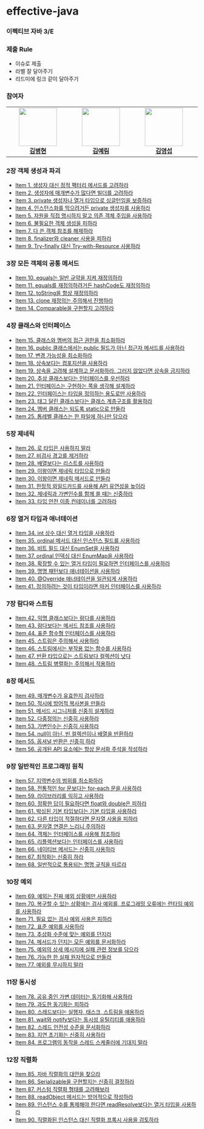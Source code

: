 # effective-java

### 이펙티브 자바 3/E

### 제출 Rule

- 이슈로 제출
- 라벨 잘 달아주기
- 리드미에 링크 같이 달아주기

### 참여자

<link rel="stylesheet" type="text/css" href=".github/css/style.css">

<table align="center">
    <tr align="center">
        <td style="min-width: 150px;">
            <a href="https://github.com/byunghyunkim0">
              <img src="https://github.com/byunghyunkim0.png" width="100">
              <br />
              <b>김병현</b>
            </a>
        </td>
        <td style="min-width: 150px;">
            <a href="https://github.com/Lainlnya">
              <img src="https://github.com/Lainlnya.png" width="100">
              <br />
              <b>김예림</b>
            </a> 
        </td>
        <td style="min-width: 150px;">
            <a href="https://github.com/youngkimi">
              <img src="https://github.com/youngkimi.png" width="100">
              <br />
              <b>김영섭</b>
            </a>
        </td>
        <td style="min-width: 150px;">
            <a href="https://github.com/heon118">
              <img src="https://github.com/heon118.png" width="100">
              <br />
              <b>이승헌</b>
            </a> 
        </td>
        <td style="min-width: 150px;">
            <a href="https://github.com/pyeong114">
              <img src="https://github.com/pyeong114.png" width="100">
              <br />
              <b>전은평</b>
            </a> 
        </td>
        <td style="min-width: 150px;">
            <a href="https://github.com/hyunsoo10">
              <img src="https://github.com/hyunsoo10.png" width="100">
              <br />
              <b>조현수</b>
            </a> 
        </td>
        <td style="min-width: 150px;">
            <a href="https://github.com/jseok0917">
              <img src="https://github.com/jseok0917.png" width="100">
              <br />
              <b>석지명</b>
            </a> 
        </td>
    </tr>
</table>

### 2장 객체 생성과 파괴

- [Item 1. 생성자 대신 정적 팩터리 메서드를 고려하라](https://github.com/peaches-book-study/effective-java/issues/7)
- [Item 2. 생성자에 매개변수가 많다면 빌더를 고려하라](https://github.com/peaches-book-study/effective-java/issues/3)
- [Item 3. private 생성자나 열거 타입으로 싱글턴임을 보증하라](https://github.com/peaches-book-study/effective-java/issues/1)
- [Item 4. 인스턴스화를 막으려거든 private 생성자를 사용하라](https://github.com/peaches-book-study/effective-java/issues/2)
- [Item 5. 자원을 직접 명시하지 말고 의존 객체 주입을 사용하라](https://github.com/peaches-book-study/effective-java/issues/5)
- [Item 6. 불필요한 객체 생성을 피하라](https://github.com/peaches-book-study/effective-java/issues/6)
- [Item 7. 다 쓴 객체 참조를 해제하라](https://github.com/peaches-book-study/effective-java/issues/8)
- [Item 8. finalizer와 cleaner 사용을 피하라](https://github.com/peaches-book-study/effective-java/issues/4)
- [Item 9. Try-finally 대신 Try-with-Resource 사용하라](https://github.com/peaches-book-study/effective-java/issues/9)

### 3장 모든 객체의 공통 메서드

- [Item 10. equals는 일반 규약을 지켜 재정의하라](https://github.com/peaches-book-study/effective-java/issues/11)
- [Item 11. equals를 재정의하려거든 hashCode도 재정의하라](https://github.com/peaches-book-study/effective-java/issues/15)
- [Item 12. toString을 항상 재정의하라](https://github.com/peaches-book-study/effective-java/issues/12)
- [Item 13. clone 재정의는 주의해서 진행하라](https://github.com/peaches-book-study/effective-java/issues/10)
- [Item 14. Comparable을 구현할지 고려하라](https://github.com/peaches-book-study/effective-java/issues/13)

### 4장 클래스와 인터페이스

- [Item 15. 클래스와 멤버의 접근 권한을 최소화하라](https://github.com/peaches-book-study/effective-java/issues/14)
- [Item 16. public 클래스에서는 public 필드가 아닌 접근자 메서드를 사용하라](https://github.com/peaches-book-study/effective-java/issues/16)
- [Item 17. 변경 가능성을 최소화하라](https://github.com/peaches-book-study/effective-java/issues/21)
- [Item 18. 상속보다는 컴포지션을 사용하라](https://github.com/peaches-book-study/effective-java/issues/17)
- [Item 19. 상속을 고려해 설계하고 문서화하라. 그러지 않았다면 상속을 금지하라](https://github.com/peaches-book-study/effective-java/issues/19)
- [Item 20. 추상 클래스보다는 인터페이스를 우선하라](https://github.com/peaches-book-study/effective-java/issues/18)
- [Item 21. 인터페이스는 구현하는 쪽을 생각해 설계하라](https://github.com/peaches-book-study/effective-java/issues/20)
- [Item 22. 인터페이스는 타입을 정의하는 용도로만 사용하라](https://github.com/peaches-book-study/effective-java/issues/25)
- [Item 23. 태그 달린 클래스보다는 클래스 계층구조를 활용하라](https://github.com/peaches-book-study/effective-java/issues/24)
- [Item 24. 멤버 클래스는 되도록 static으로 만들라](https://github.com/peaches-book-study/effective-java/issues/23)
- [Item 25. 톱레벨 클래스는 한 파일에 하나만 담으라](https://github.com/peaches-book-study/effective-java/issues/27)

### 5장 제네릭

- [Item 26. 로 타입은 사용하지 말라](https://github.com/peaches-book-study/effective-java/issues/22)
- [Item 27. 비검사 경고를 제거하라](https://github.com/peaches-book-study/effective-java/issues/26)
- [Item 28. 배열보다는 리스트를 사용하라](https://github.com/peaches-book-study/effective-java/issues/28)
- [Item 29. 이왕이면 제네릭 타입으로 만들라](https://github.com/peaches-book-study/effective-java/issues/29)
- [Item 30. 이왕이면 제네릭 메서드로 만들라](https://github.com/peaches-book-study/effective-java/issues/31)
- [Item 31. 한정적 와일드카드를 사용해 API 유연성을 높이라](https://github.com/peaches-book-study/effective-java/issues/30)
- [Item 32. 제네릭과 가변인수를 함께 쓸 때는 신중하라](https://github.com/peaches-book-study/effective-java/issues/34)
- [Item 33. 타입 안전 이종 컨테이너를 고려하라](https://github.com/peaches-book-study/effective-java/issues/32)

### 6장 열거 타입과 애너테이션

- [Item 34. int 상수 대신 열거 타입을 사용하라](https://github.com/peaches-book-study/effective-java/issues/33)
- [Item 35. ordinal 메서드 대신 인스턴스 필드를 사용하라](https://github.com/peaches-book-study/effective-java/issues/35)
- [Item 36. 비트 필드 대신 EnumSet을 사용하라](https://github.com/peaches-book-study/effective-java/issues/39)
- [Item 37. ordinal 인덱싱 대신 EnumMap을 사용하라](https://github.com/peaches-book-study/effective-java/issues/36)
- [Item 38. 확장할 수 있는 열거 타입이 필요하면 인터페이스를 사용하라](https://github.com/peaches-book-study/effective-java/issues/38)
- [Item 39. 명명 패턴보다 애너테이션을 사용하라](https://github.com/peaches-book-study/effective-java/issues/40)
- [Item 40. @Override 애너테이션을 일관되게 사용하라](https://github.com/peaches-book-study/effective-java/issues/37)
- [Item 41. 정의하려는 것이 타입이라면 마커 인터페이스를 사용하라](https://github.com/peaches-book-study/effective-java/issues/42)

### 7장 람다와 스트림

- [Item 42. 익명 클래스보다는 람다를 사용하라](https://github.com/peaches-book-study/effective-java/issues/41)
- [Item 43. 람다보다는 메서드 참조를 사용하라](https://github.com/peaches-book-study/effective-java/issues/43)
- [Item 44. 표준 함수형 인터페이스를 사용하라](https://github.com/peaches-book-study/effective-java/issues/47)
- [Item 45. 스트림은 주의해서 사용하라](https://github.com/peaches-book-study/effective-java/issues/45)
- [Item 46. 스트림에서는 부작용 없는 함수를 사용하라](https://github.com/peaches-book-study/effective-java/issues/46)
- [Item 47. 반환 타입으로는 스트림보다 컬렉션이 낫다](https://github.com/peaches-book-study/effective-java/issues/44)
- [Item 48. 스트림 병렬화는 주의해서 적용하라](https://github.com/peaches-book-study/effective-java/issues/49)

### 8장 메서드

- [Item 49. 매개변수가 유효한지 검사하라](https://github.com/peaches-book-study/effective-java/issues/48)
- [Item 50. 적시에 방어적 복사본을 만들라](https://github.com/peaches-book-study/effective-java/issues/54)
- [Item 51. 메서드 시그니처를 신중히 설계하라](https://github.com/peaches-book-study/effective-java/issues/50)
- [Item 52. 다중정의는 신중히 사용하라](https://github.com/peaches-book-study/effective-java/issues/53)
- [Item 53. 가변인수는 신중히 사용하라](https://github.com/peaches-book-study/effective-java/issues/51)
- [Item 54. null이 아닌, 빈 컬렉션이나 배열을 반환하라](https://github.com/peaches-book-study/effective-java/issues/52)
- [Item 55. 옵셔널 반환은 신중히 하라](https://github.com/peaches-book-study/effective-java/issues/56)
- [Item 56. 공개된 API 요소에는 항상 문서화 주석을 작성하라](https://github.com/peaches-book-study/effective-java/issues/55)

### 9장 일반적인 프로그래밍 원칙

- [Item 57. 지역변수의 범위를 최소화하라](https://github.com/peaches-book-study/effective-java/issues/58)
- [Item 58. 전통적인 for 문보다는 for-each 문을 사용하라](https://github.com/peaches-book-study/effective-java/issues/62)
- [Item 59. 라이브러리를 익히고 사용하라](https://github.com/peaches-book-study/effective-java/issues/57)
- [Item 60. 정확한 답이 필요하다면 float와 double은 피하라]()
- [Item 61. 박싱된 기본 타입보다는 기본 타입을 사용하라](https://github.com/peaches-book-study/effective-java/issues/61)
- [Item 62. 다른 타입이 적절하다면 문자열 사용을 피하라]()
- [Item 63. 문자열 연결은 느리니 주의하라]()
- [Item 64. 객체는 인터페이스를 사용해 참조하라]()
- [Item 65. 리플렉션보다는 인터페이스를 사용하라]()
- [Item 66. 네이티브 메서드는 신중히 사용하라](https://github.com/peaches-book-study/effective-java/issues/64)
- [Item 67. 최적화는 신중히 하라]()
- [Item 68. 일반적으로 통용되는 명명 규칙을 따르라]()

### 10장 예외

- [Item 69. 예외는 진짜 예외 상황에만 사용하라]()
- [Item 70. 복구할 수 있는 상황에는 검사 예외를, 프로그래밍 오류에는 런타임 예외를 사용하라]()
- [Item 71. 필요 없는 검사 예외 사용은 피하라]()
- [Item 72. 표준 예외를 사용하라]()
- [Item 73. 추상화 수준에 맞는 예외를 던지라]()
- [Item 74. 메서드가 던지는 모든 예외를 문서화하라]()
- [Item 75. 예외의 상세 메시지에 실패 관련 정보를 담으라]()
- [Item 76. 가능한 한 실패 원자적으로 만들라]()
- [Item 77. 예외를 무시하지 말라]()

### 11장 동시성

- [Item 78. 공유 중인 가변 데이터는 동기화해 사용하라](https://github.com/peaches-book-study/effective-java/issues/72)
- [Item 79. 과도한 동기화는 피하라](https://github.com/peaches-book-study/effective-java/issues/69)
- [Item 80. 스레드보다는 실행자, 태스크, 스트림을 애용하라](https://github.com/peaches-book-study/effective-java/issues/71)
- [Item 81. wait와 notify보다는 동시성 유틸리티를 애용하라](https://github.com/peaches-book-study/effective-java/issues/70)
- [Item 82. 스레드 안전성 수준을 문서화하라]()
- [Item 83. 지연 초기화는 신중히 사용하라]()
- [Item 84. 프로그램의 동작을 스레드 스케줄러에 기대지 말라]()

### 12장 직렬화

- [Item 85. 자바 직렬화의 대안을 찾으라]()
- [Item 86. Serializable을 구현할지는 신중히 결정하라]()
- [Item 87. 커스텀 직렬화 형태를 고려해보라]()
- [Item 88. readObject 메서드는 방어적으로 작성하라]()
- [Item 89. 인스턴스 수를 통제해야 한다면 readResolve보다는 열거 타입을 사용하라]()
- [Item 90. 직렬화된 인스턴스 대신 직렬화 프록시 사용을 검토하라]()
